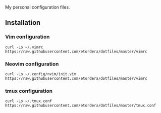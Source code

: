 My personal configuration files.

## Installation

### Vim configuration

```
curl -Lo ~/.vimrc https://raw.githubusercontent.com/etordera/dotfiles/master/vimrc
```

### Neovim configuration

```
curl -Lo ~/.config/nvim/init.vim https://raw.githubusercontent.com/etordera/dotfiles/master/vimrc
```

### tmux configuration

```
curl -Lo ~/.tmux.conf https://raw.githubusercontent.com/etordera/dotfiles/master/tmux.conf
```


